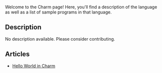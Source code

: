 Welcome to the Charm page! Here, you'll find a description of the language as well as a list of sample programs in that language.

## Description

No description available. Please consider contributing.

## Articles

- [Hello World in Charm](https://sampleprograms.io/projects/hello-world/charm)